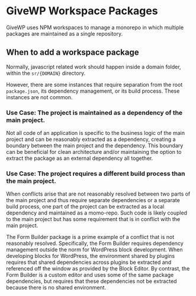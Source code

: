 # GiveWP Workspace Packages

GiveWP uses NPM workspaces to manage a monorepo in which multiple packages
are maintained as a single repository.

## When to add a workspace package

Normally, javascript related work should happen inside a domain folder, within
the `sr/{DOMAIN}` directory.

However, there are some instances that require separation from the root
`package.json`, its dependency management, or its build process. These
instances are not common.

### Use Case: The project is maintained as a dependency of the main project.

Not all code of an application is specific to the business logic of the main
project and can be reasonably extracted as a dependency, creating a boundary
between the main project and the dependency. This boundary can be beneficial
for clean architecture and/or maintaining the option to extract the package
as an external dependency all together.

### Use Case: The project requires a different build process than the main project.

When conflicts arise that are not reasonably resolved between two parts of
the main project and thus require separate dependencies or a separate build
process, one part of the project can be extracted as a local dependency and
maintained as a momo-repo. Such code is likely coupled to the main project
but has some requirement that is in conflict with the main project.

The Form Builder package is a prime example of a conflict that is not
reasonably resolved. Specifically, the Form Builder requires dependency
management outside the norm for WordPress block development. When developing
blocks for WordPress, the environment shared by plugins requires that shared
dependencies across plugins be extracted and referenced off the window as
provided by the Block Editor. By contrast, the Form Builder is a custom
editor and uses some of the same package dependencies, but requires that
these dependencies not be extracted because there is no shared environment.
